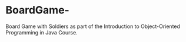 # BoardGame-
 Board Game with Soldiers as part of the Introduction to Object-Oriented Programming in Java Course.
